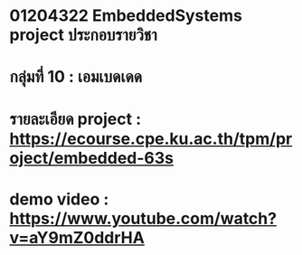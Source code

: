 # 01204322 EmbeddedSystems project ประกอบรายวิชา
# กลุ่มที่ 10 : เอมเบดเดด
# รายละเอียด project : https://ecourse.cpe.ku.ac.th/tpm/project/embedded-63s
# demo video : https://www.youtube.com/watch?v=aY9mZ0ddrHA
